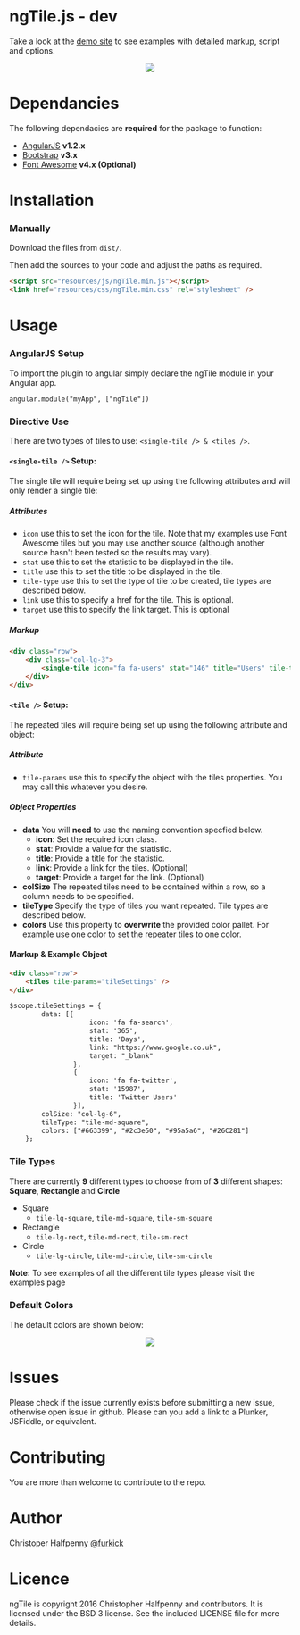 # ngTile.js - dev

Take a look at the [demo site](https://furkick.github.io/ngTile/) to see examples with detailed markup, 
script and options.

<p align="center">
    <img src="https://s14.postimg.org/j8uvd3etd/ng_Tile.png" />
</p>

# Dependancies

The following dependacies are **required** for the package to function:

- [AngularJS](http://angularjs.org) **v1.2.x**
- [Bootstrap](https://jquery.com/) **v3.x**
- [Font Awesome](http://fontawesome.io/) **v4.x (Optional)**

# Installation

### Manually

Download the files from `dist/`. 

Then add the sources to your code and adjust the paths as required.

```html
<script src="resources/js/ngTile.min.js"></script>
<link href="resources/css/ngTile.min.css" rel="stylesheet" />
```

# Usage

### AngularJS Setup

To import the plugin to angular simply declare the ngTile module in your Angular app.

```
angular.module("myApp", ["ngTile"])
```

### Directive Use

There are two types of tiles to use: ```<single-tile /> & <tiles />```.

#### ```<single-tile />``` Setup:

The single tile will require being set up using the following attributes and will only render a single tile:

##### Attributes

- ```icon``` use this to set the icon for the tile. Note that my examples use Font Awesome tiles but you may use another source (although another source hasn't been tested so the results may vary).
- ```stat``` use this to set the statistic to be displayed in the tile.
- ```title``` use this to set the title to be displayed in the tile.
- ```tile-type``` use this to set the type of tile to be created, tile types are described below.
- ```link``` use this to specify a href for the tile. This is optional.
- ```target``` use this to specify the link target. This is optional 

##### Markup
```html
<div class="row"> 
    <div class="col-lg-3">
        <single-tile icon="fa fa-users" stat="146" title="Users" tile-type="tile-lg-rect" link="ViewStats/2016-10-10" target="_self"/>
    </div>
</div>
```

#### ```<tile />``` Setup:

The repeated tiles will require being set up using the following attribute and object:

##### Attribute

- ```tile-params``` use this to specify the object with the tiles properties. You may call this whatever you desire.

##### Object Properties

* **data** You will **need** to use the naming convention specfied below.
    * **icon**: Set the required icon class.
    * **stat**: Provide a value for the statistic.
    * **title**: Provide a title for the statistic.
    * **link**: Provide a link for the tiles. (Optional)
    * **target**: Provide a target for the link. (Optional)
* **colSize** The repeated tiles need to be contained within a row, so a column needs to be specified.
* **tileType** Specify the type of tiles you want repeated. Tile types are described below.
* **colors** Use this property to **overwrite** the provided color pallet. For example use one color to set the repeater tiles to one color.

#### Markup & Example Object
```html
<div class="row">
    <tiles tile-params="tileSettings" />
</div>
```
```html
$scope.tileSettings = {
        data: [{
                    icon: 'fa fa-search',
                    stat: '365',
                    title: 'Days',
                    link: "https://www.google.co.uk",
                    target: "_blank"
                },
                {
                    icon: 'fa fa-twitter',
                    stat: '15987',
                    title: 'Twitter Users'
                }],
        colSize: "col-lg-6",
        tileType: "tile-md-square",
        colors: ["#663399", "#2c3e50", "#95a5a6", "#26C281"]
    };
```
### Tile Types

There are currently **9** different types to choose from of **3** different shapes: **Square**, **Rectangle** and **Circle**

* Square
    * ```tile-lg-square```, ```tile-md-square```, ```tile-sm-square```
* Rectangle
    * ```tile-lg-rect```, ```tile-md-rect```, ```tile-sm-rect```
* Circle
    * ```tile-lg-circle```, ```tile-md-circle```, ```tile-sm-circle```
    
**Note:** To see examples of all the different tile types please visit the examples page

### Default Colors

The default colors are shown below:

<p align="center">
    <img src="https://s16.postimg.org/934litz79/Colors.png" />
</p>

# Issues

Please check if the issue currently exists before submitting a new issue, otherwise open issue in github. Please can you add a link to a Plunker, JSFiddle, or equivalent.

# Contributing

You are more than welcome to contribute to the repo.

# Author

Christoper Halfpenny [@furkick](https://github.com/furkick)

# Licence

ngTile is copyright 2016 Christopher Halfpenny and contributors. It is licensed under the BSD 3 license. See the included LICENSE file for more details.
